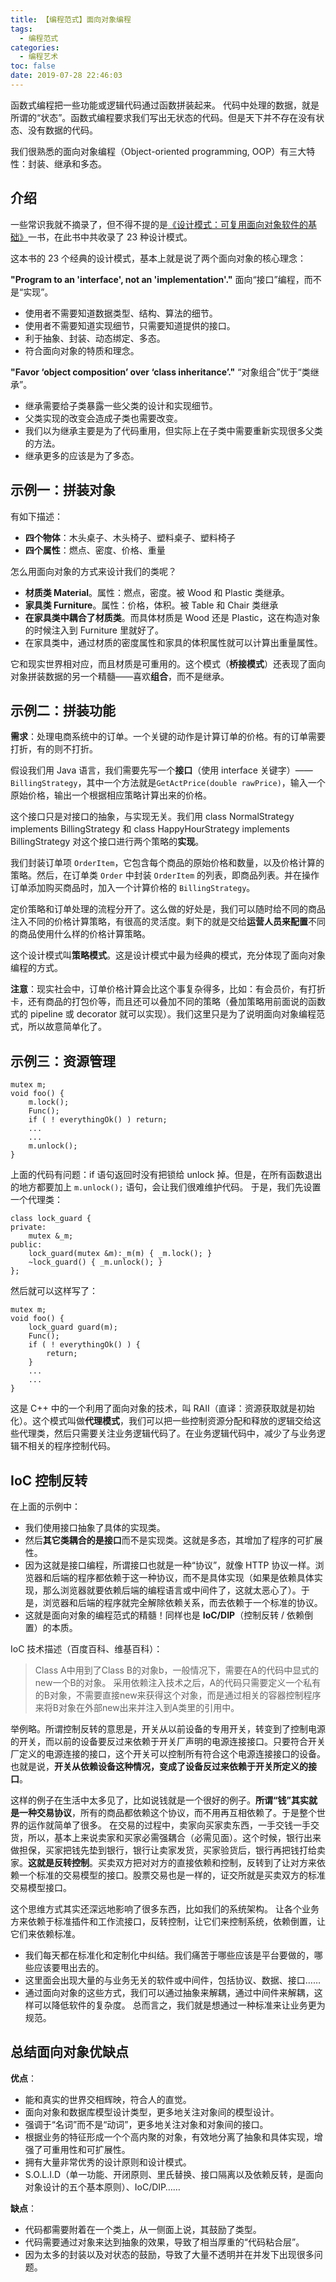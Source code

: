 ```yaml
---
title: 【编程范式】面向对象编程
tags:
  - 编程范式
categories:
  - 编程艺术
toc: false
date: 2019-07-28 22:46:03
---
```


函数式编程把一些功能或逻辑代码通过函数拼装起来。
代码中处理的数据，就是所谓的“状态”。函数式编程要求我们写出无状态的代码。但是天下并不存在没有状态、没有数据的代码。

我们很熟悉的面向对象编程（Object-oriented programming, OOP）有三大特性：封装、继承和多态。

<!--more-->

## 介绍

一些常识我就不摘录了，但不得不提的是[《设计模式：可复用面向对象软件的基础》](https://book.douban.com/subject/1052241/)一书，在此书中共收录了 23 种设计模式。

这本书的 23 个经典的设计模式，基本上就是说了两个面向对象的核心理念：

**"Program to an 'interface', not an 'implementation'."**
面向“接口”编程，而不是“实现”。
- 使用者不需要知道数据类型、结构、算法的细节。
- 使用者不需要知道实现细节，只需要知道提供的接口。
- 利于抽象、封装、动态绑定、多态。
- 符合面向对象的特质和理念。

**"Favor ‘object composition’ over ‘class inheritance’."**
“对象组合”优于“类继承”。
- 继承需要给子类暴露一些父类的设计和实现细节。
- 父类实现的改变会造成子类也需要改变。
- 我们以为继承主要是为了代码重用，但实际上在子类中需要重新实现很多父类的方法。
- 继承更多的应该是为了多态。

## 示例一：拼装对象

有如下描述：
- **四个物体**：木头桌子、木头椅子、塑料桌子、塑料椅子
- **四个属性**：燃点、密度、价格、重量

怎么用面向对象的方式来设计我们的类呢？
- **材质类 Material**。属性：燃点，密度。被 Wood 和 Plastic 类继承。
- **家具类 Furniture**。属性：价格，体积。被 Table 和 Chair 类继承
- **在家具类中耦合了材质类**。而具体材质是 Wood 还是 Plastic，这在构造对象的时候注入到 Furniture 里就好了。
- 在家具类中，通过材质的密度属性和家具的体积属性就可以计算出重量属性。

它和现实世界相对应，而且材质是可重用的。这个模式（**桥接模式**）还表现了面向对象拼装数据的另一个精髓——喜欢**组合**，而不是继承。

## 示例二：拼装功能

**需求**：处理电商系统中的订单。一个关键的动作是计算订单的价格。有的订单需要打折，有的则不打折。

假设我们用 Java 语言，我们需要先写一个**接口**（使用 interface 关键字）——`BillingStrategy`，其中一个方法就是`GetActPrice(double rawPrice)`，输入一个原始价格，输出一个根据相应策略计算出来的价格。

这个接口只是对接口的抽象，与实现无关。我们用 class NormalStrategy implements BillingStrategy 和 class HappyHourStrategy implements BillingStrategy 对这个接口进行两个策略的**实现**。

我们封装订单项 `OrderItem`，它包含每个商品的原始价格和数量，以及价格计算的策略。然后，在订单类 `Order` 中封装 `OrderItem` 的列表，即商品列表。并在操作订单添加购买商品时，加入一个计算价格的 `BillingStrategy`。

定价策略和订单处理的流程分开了。这么做的好处是，我们可以随时给不同的商品注入不同的价格计算策略，有很高的灵活度。剩下的就是交给**运营人员来配置**不同的商品使用什么样的价格计算策略。

这个设计模式叫**策略模式**。这是设计模式中最为经典的模式，充分体现了面向对象编程的方式。

**注意**：现实社会中，订单价格计算会比这个事复杂得多，比如：有会员价，有打折卡，还有商品的打包价等，而且还可以叠加不同的策略（叠加策略用前面说的函数式的 pipeline 或 decorator 就可以实现）。我们这里只是为了说明面向对象编程范式，所以故意简单化了。

## 示例三：资源管理

```
mutex m;
void foo() {
    m.lock();
    Func();
    if ( ! everythingOk() ) return; 
    ...
    ...
    m.unlock();
}
```

上面的代码有问题：if 语句返回时没有把锁给 unlock 掉。但是，在所有函数退出的地方都要加上 `m.unlock();` 语句，会让我们很难维护代码。
于是，我们先设置一个代理类：

```
class lock_guard {
private: 
    mutex &_m;
public:
    lock_guard(mutex &m):_m(m) { _m.lock(); }
    ~lock_guard() { _m.unlock(); }
};
```

然后就可以这样写了：

```
mutex m;
void foo() {
    lock_guard guard(m);
    Func();
    if ( ! everythingOk() ) {
        return;
    } 
    ...
    ...
}
```

这是 C++ 中的一个利用了面向对象的技术，叫 RAII（直译：资源获取就是初始化）。这个模式叫做**代理模式**，我们可以把一些控制资源分配和释放的逻辑交给这些代理类，然后只需要关注业务逻辑代码了。在业务逻辑代码中，减少了与业务逻辑不相关的程序控制代码。


## IoC 控制反转

在上面的示例中：
- 我们使用接口抽象了具体的实现类。
- 然后**其它类耦合的是接口**而不是实现类。这就是多态，其增加了程序的可扩展性。
- 因为这就是接口编程，所谓接口也就是一种“协议”，就像 HTTP 协议一样。浏览器和后端的程序都依赖于这一种协议，而不是具体实现（如果是依赖具体实现，那么浏览器就要依赖后端的编程语言或中间件了，这就太恶心了）。于是，浏览器和后端的程序就完全解除依赖关系，而去依赖于一个标准的协议。
- 这就是面向对象的编程范式的精髓！同样也是 **IoC/DIP**（控制反转 / 依赖倒置）的本质。

IoC 技术描述（百度百科、维基百科）：
>Class A中用到了Class B的对象b，一般情况下，需要在A的代码中显式的new一个B的对象。
>采用依赖注入技术之后，A的代码只需要定义一个私有的B对象，不需要直接new来获得这个对象，而是通过相关的容器控制程序来将B对象在外部new出来并注入到A类里的引用中。

举例略。所谓控制反转的意思是，开关从以前设备的专用开关，转变到了控制电源的开关，而以前的设备要反过来依赖于开关厂声明的电源连接接口。只要符合开关厂定义的电源连接的接口，这个开关可以控制所有符合这个电源连接接口的设备。也就是说，**开关从依赖设备这种情况，变成了设备反过来依赖于开关所定义的接口**。

这样的例子在生活中太多见了，比如说钱就是一个很好的例子。**所谓“钱”其实就是一种交易协议**，所有的商品都依赖这个协议，而不用再互相依赖了。于是整个世界的运作就简单了很多。
在交易的过程中，卖家向买家卖东西，一手交钱一手交货，所以，基本上来说卖家和买家必需强耦合（必需见面）。这个时候，银行出来做担保，买家把钱先垫到银行，银行让卖家发货，买家验货后，银行再把钱打给卖家。**这就是反转控制**。买卖双方把对对方的直接依赖和控制，反转到了让对方来依赖一个标准的交易模型的接口。股票交易也是一样的，证交所就是买卖双方的标准交易模型接口。

这个思维方式其实还深远地影响了很多东西，比如我们的系统架构。
让各个业务方来依赖于标准插件和工作流接口，反转控制，让它们来控制系统，依赖倒置，让它们来依赖标准。

- 我们每天都在标准化和定制化中纠结。我们痛苦于哪些应该是平台要做的，哪些应该要甩出去的。
- 这里面会出现大量的与业务无关的软件或中间件，包括协议、数据、接口……
- 通过面向对象的这些方式，我们可以通过抽象来解耦，通过中间件来解耦，这样可以降低软件的复杂度。
总而言之，我们就是想通过一种标准来让业务更为规范。

## 总结面向对象优缺点

**优点**：
- 能和真实的世界交相辉映，符合人的直觉。
- 面向对象和数据库模型设计类型，更多地关注对象间的模型设计。
- 强调于“名词”而不是“动词”，更多地关注对象和对象间的接口。
- 根据业务的特征形成一个个高内聚的对象，有效地分离了抽象和具体实现，增强了可重用性和可扩展性。
- 拥有大量非常优秀的设计原则和设计模式。
- S.O.L.I.D（单一功能、开闭原则、里氏替换、接口隔离以及依赖反转，是面向对象设计的五个基本原则）、IoC/DIP……

**缺点**：
- 代码都需要附着在一个类上，从一侧面上说，其鼓励了类型。
- 代码需要通过对象来达到抽象的效果，导致了相当厚重的“代码粘合层”。
- 因为太多的封装以及对状态的鼓励，导致了大量不透明并在并发下出现很多问题。